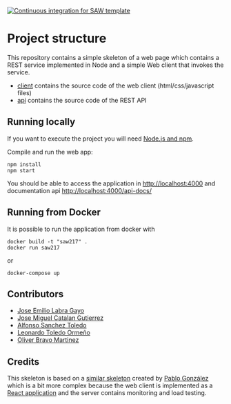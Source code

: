 [![Continuous integration for SAW template](https://github.com/sawmti/saw21_7/actions/workflows/ci.yml/badge.svg)](https://github.com/sawmti/saw21_7/actions/workflows/ci.yml)

# Project structure

This repository contains a simple skeleton of a web page which contains a REST service implemented in Node and a simple Web client that invokes the service. 

- [client](https://github.com/sawmti/saw21_7/tree/main/client) contains the source code of the web client (html/css/javascript files)
- [api](https://github.com/sawmti/saw21_7/tree/main/api) contains the source code of the REST API

## Running locally

If you want to execute the project you will need 
[Node.js and npm](https://www.npmjs.com/get-npm). 

Compile and run the web app:

```
npm install
npm start
```

You should be able to access the application in [http://localhost:4000](http://localhost:4000) and documentation api [http://localhost:4000/api-docs/](http://localhost:4000/api-docs)

## Running from Docker

It is possible to run the application from docker with

```
docker build -t "saw217" .
docker run saw217
```

or 

```
docker-compose up
```

## Contributors

- [Jose Emilio Labra Gayo](http://labra.weso.es)
- [Jose Miguel Catalan Gutierrez](https://github.com/jcatalan845)
- [Alfonso Sanchez Toledo](https://github.com/asancht)
- [Leonardo Toledo Ormeño](https://github.com/leontole)
- [Oliver Bravo Martinez](https://github.com/krionel)

## Credits

This skeleton is based on a [similar skeleton](https://github.com/Arquisoft/radarin_0) created by [Pablo González](https://github.com/pglez82) which is a bit more complex because the web client is implemented as a [React application](https://reactjs.org/) and the server contains monitoring and load testing.

